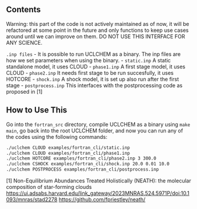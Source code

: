 ## Contents
Warning: this part of the code is not actively maintained as of now, it will be refactored at some point in the future and
only functions to keep use cases around until we can improve on them. DO NOT USE THIS INTERFACE FOR ANY SCIENCE.

`.inp files` - It is possible to run UCLCHEM as a binary. The inp files are how we set parameters when using the binary. 
    -   `static.inp` A static standalone model, it uses CLOUD
    -   `phase1.inp` A first stage model, it uses CLOUD
    -   `phase2.inp` It needs first stage to be run succesfully, it uses HOTCORE
    -   `shock.inp`  A shock model, it is set up also run after the first stage
    -   `postprocess.inp` This interfaces with the postprocessing code as proposed in [1]

## How to Use This
Go into the `fortran_src` directory, compile UCLCHEM as a binary using `make main`, go back into
the root UCLCHEM folder, and now you can run any of the codes using the following commands:
```bash
./uclchem CLOUD examples/fortran_cli/static.inp
./uclchem CLOUD examples/fortran_cli/phase1.inp
./uclchem HOTCORE examples/fortran_cli/phase2.inp 3 300.0
./uclchem CSHOCK examples/fortran_cli/shock.inp 20.0 0.01 10.0
./uclchem POSTPROCESS examples/fortran_cli/postprocess.inp
```


[1] Non-Equilibrium Abundances Treated Holistically (NEATH): the molecular composition of star-forming clouds 
     https://ui.adsabs.harvard.edu/link_gateway/2023MNRAS.524.5971P/doi:10.1093/mnras/stad2278
     https://github.com/fpriestley/neath/
